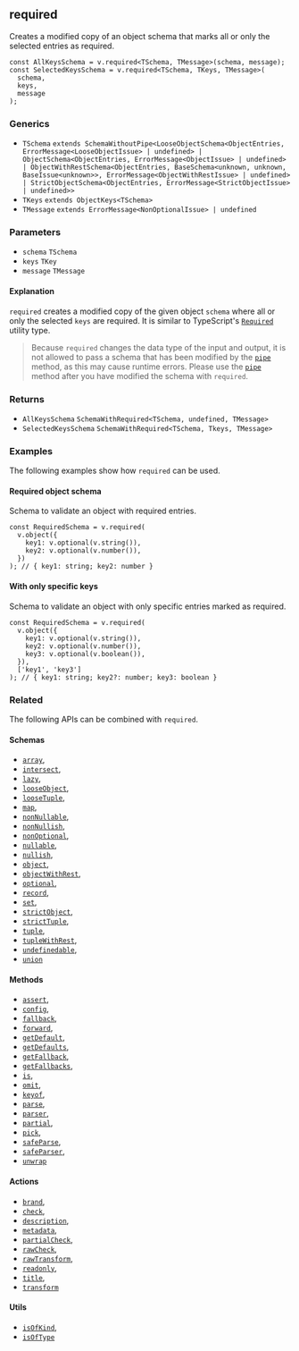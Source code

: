 required
--------

Creates a modified copy of an object schema that marks all or only the selected entries as required.

    const AllKeysSchema = v.required<TSchema, TMessage>(schema, message);
    const SelectedKeysSchema = v.required<TSchema, TKeys, TMessage>(
      schema,
      keys,
      message
    );
    

### Generics

*   `TSchema` `extends SchemaWithoutPipe<LooseObjectSchema<ObjectEntries, ErrorMessage<LooseObjectIssue> | undefined> | ObjectSchema<ObjectEntries, ErrorMessage<ObjectIssue> | undefined> | ObjectWithRestSchema<ObjectEntries, BaseSchema<unknown, unknown, BaseIssue<unknown>>, ErrorMessage<ObjectWithRestIssue> | undefined> | StrictObjectSchema<ObjectEntries, ErrorMessage<StrictObjectIssue> | undefined>>`
*   `TKeys` `extends ObjectKeys<TSchema>`
*   `TMessage` `extends ErrorMessage<NonOptionalIssue> | undefined`

### Parameters

*   `schema` `TSchema`
*   `keys` `TKey`
*   `message` `TMessage`

#### Explanation

`required` creates a modified copy of the given object `schema` where all or only the selected `keys` are required. It is similar to TypeScript's [`Required`](https://www.typescriptlang.org/docs/handbook/utility-types.html#requiredtype) utility type.

> Because `required` changes the data type of the input and output, it is not allowed to pass a schema that has been modified by the [`pipe`](pipe.md) method, as this may cause runtime errors. Please use the [`pipe`](pipe.md) method after you have modified the schema with `required`.

### Returns

*   `AllKeysSchema` `SchemaWithRequired<TSchema, undefined, TMessage>`
*   `SelectedKeysSchema` `SchemaWithRequired<TSchema, Tkeys, TMessage>`

### Examples

The following examples show how `required` can be used.

#### Required object schema

Schema to validate an object with required entries.

    const RequiredSchema = v.required(
      v.object({
        key1: v.optional(v.string()),
        key2: v.optional(v.number()),
      })
    ); // { key1: string; key2: number }
    

#### With only specific keys

Schema to validate an object with only specific entries marked as required.

    const RequiredSchema = v.required(
      v.object({
        key1: v.optional(v.string()),
        key2: v.optional(v.number()),
        key3: v.optional(v.boolean()),
      }),
      ['key1', 'key3']
    ); // { key1: string; key2?: number; key3: boolean }
    

### Related

The following APIs can be combined with `required`.

#### Schemas

*   [`array`](array.md),
*   [`intersect`](intersect.md),
*   [`lazy`](lazy.md),
*   [`looseObject`](looseObject.md),
*   [`looseTuple`](looseTuple.md),
*   [`map`](map.md),
*   [`nonNullable`](nonNullable.md),
*   [`nonNullish`](nonNullish.md),
*   [`nonOptional`](nonOptional.md),
*   [`nullable`](nullable.md),
*   [`nullish`](nullish.md),
*   [`object`](object.md),
*   [`objectWithRest`](objectWithRest.md),
*   [`optional`](optional.md),
*   [`record`](record.md),
*   [`set`](set.md),
*   [`strictObject`](strictObject.md),
*   [`strictTuple`](strictTuple.md),
*   [`tuple`](tuple.md),
*   [`tupleWithRest`](tupleWithRest.md),
*   [`undefinedable`](undefinedable.md),
*   [`union`](union.md)

#### Methods

*   [`assert`](assert.md),
*   [`config`](config.md),
*   [`fallback`](fallback.md),
*   [`forward`](forward.md),
*   [`getDefault`](getDefault.md),
*   [`getDefaults`](getDefaults.md),
*   [`getFallback`](getFallback.md),
*   [`getFallbacks`](getFallbacks.md),
*   [`is`](is.md),
*   [`omit`](omit.md),
*   [`keyof`](keyof.md),
*   [`parse`](parse.md),
*   [`parser`](parser.md),
*   [`partial`](partial.md),
*   [`pick`](pick.md),
*   [`safeParse`](safeParse.md),
*   [`safeParser`](safeParser.md),
*   [`unwrap`](unwrap.md)

#### Actions

*   [`brand`](brand.md),
*   [`check`](check.md),
*   [`description`](description.md),
*   [`metadata`](metadata.md),
*   [`partialCheck`](partialCheck.md),
*   [`rawCheck`](rawCheck.md),
*   [`rawTransform`](rawTransform.md),
*   [`readonly`](readonly.md),
*   [`title`](title.md),
*   [`transform`](transform.md)

#### Utils

*   [`isOfKind`](isOfKind.md),
*   [`isOfType`](isOfType.md)